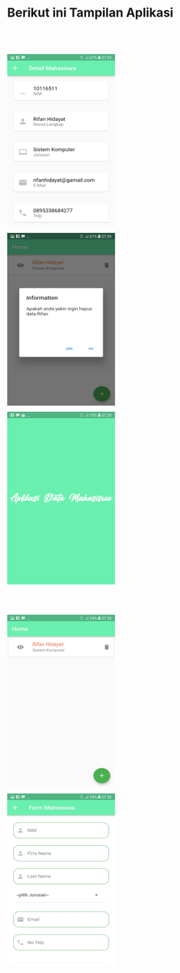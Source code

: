 <h1><b>Berikut ini Tampilan Aplikasi<b><h1>
<img src="ss/1.jpeg" width="250" height="400">   <img src="ss/2.jpeg" width="250" height="400">   <img src="ss/3.jpeg" width="250" height="400">
  
  
  <img src="ss/4.jpeg" width="250" height="400">   <img src="ss/5.jpeg" width="250" height="400">

